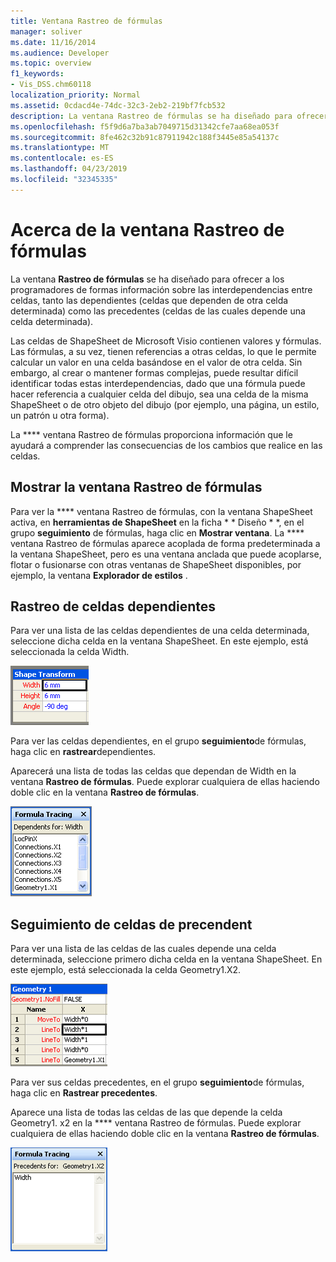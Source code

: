 ```yaml
---
title: Ventana Rastreo de fórmulas
manager: soliver
ms.date: 11/16/2014
ms.audience: Developer
ms.topic: overview
f1_keywords:
- Vis_DSS.chm60118
localization_priority: Normal
ms.assetid: 0cdacd4e-74dc-32c3-2eb2-219bf7fcb532
description: La ventana Rastreo de fórmulas se ha diseñado para ofrecer a los programadores de formas información sobre las interdependencias entre celdas, tanto las dependientes (celdas que dependen de otra celda determinada) como las precedentes (celdas de las cuales depende una celda determinada).
ms.openlocfilehash: f5f9d6a7ba3ab7049715d31342cfe7aa68ea053f
ms.sourcegitcommit: 8fe462c32b91c87911942c188f3445e85a54137c
ms.translationtype: MT
ms.contentlocale: es-ES
ms.lasthandoff: 04/23/2019
ms.locfileid: "32345335"
---
```

# <a name="about-the-formula-tracing-window"></a>Acerca de la ventana Rastreo de fórmulas

La ventana **Rastreo de fórmulas** se ha diseñado para ofrecer a los programadores de formas información sobre las interdependencias entre celdas, tanto las dependientes (celdas que dependen de otra celda determinada) como las precedentes (celdas de las cuales depende una celda determinada). 
  
Las celdas de ShapeSheet de Microsoft Visio contienen valores y fórmulas. Las fórmulas, a su vez, tienen referencias a otras celdas, lo que le permite calcular un valor en una celda basándose en el valor de otra celda. Sin embargo, al crear o mantener formas complejas, puede resultar difícil identificar todas estas interdependencias, dado que una fórmula puede hacer referencia a cualquier celda del dibujo, sea una celda de la misma ShapeSheet o de otro objeto del dibujo (por ejemplo, una página, un estilo, un patrón u otra forma). 
  
La **** ventana Rastreo de fórmulas proporciona información que le ayudará a comprender las consecuencias de los cambios que realice en las celdas. 
  
## <a name="displaying-the-formula-tracing-window"></a>Mostrar la ventana Rastreo de fórmulas

Para ver la **** ventana Rastreo de fórmulas, con la ventana ShapeSheet activa, en **herramientas de ShapeSheet** en la ficha * * Diseño * *, en el grupo **seguimiento** de fórmulas, haga clic en **Mostrar ventana**. La **** ventana Rastreo de fórmulas aparece acoplada de forma predeterminada a la ventana ShapeSheet, pero es una ventana anclada que puede acoplarse, flotar o fusionarse con otras ventanas de ShapeSheet disponibles, por ejemplo, la ventana **Explorador de estilos** . 
  
## <a name="tracing-dependent-cells"></a>Rastreo de celdas dependientes

Para ver una lista de las celdas dependientes de una celda determinada, seleccione dicha celda en la ventana ShapeSheet. En este ejemplo, está seleccionada la celda Width. 
  
![La celda width está seleccionada](media/ShapeSheetDependents_UI_01_ZA01039814.gif)
  
Para ver las celdas dependientes, en el grupo **seguimiento**de fórmulas, haga clic en **rastrear**dependientes.
  
Aparecerá una lista de todas las celdas que dependan de Width en la ventana **Rastreo de fórmulas**. Puede explorar cualquiera de ellas haciendo doble clic en la ventana **Rastreo de fórmulas**. 
  
![Todas las celdas con una dependencia en la celda width aparecen en la ventana Rastreo de fórmulas.](media/ShapeSheetDependents_UI_02_ZA01039815.gif)
  
## <a name="tracing-precendent-cells"></a>Seguimiento de celdas de precendent

Para ver una lista de las celdas de las cuales depende una celda determinada, seleccione primero dicha celda en la ventana ShapeSheet. En este ejemplo, está seleccionada la celda Geometry1.X2. 
  
![La celda Geometry1. x2 está seleccionada](media/ShapeSheetPrecedents_UI_01_ZA01039817.gif)
  
Para ver sus celdas precedentes, en el grupo **seguimiento**de fórmulas, haga clic en **Rastrear precedentes**.
  
Aparece una lista de todas las celdas de las que depende la celda Geometry1. x2 en la **** ventana Rastreo de fórmulas. Puede explorar cualquiera de ellas haciendo doble clic en la ventana **Rastreo de fórmulas**. 
  
![Todas las celdas en las que depende la celda Geometry1. x2 aparecen en la ventana Rastreo de fórmulas](media/ShapeSheetPrecedents_UI_02_ZA01039818.gif)
  

